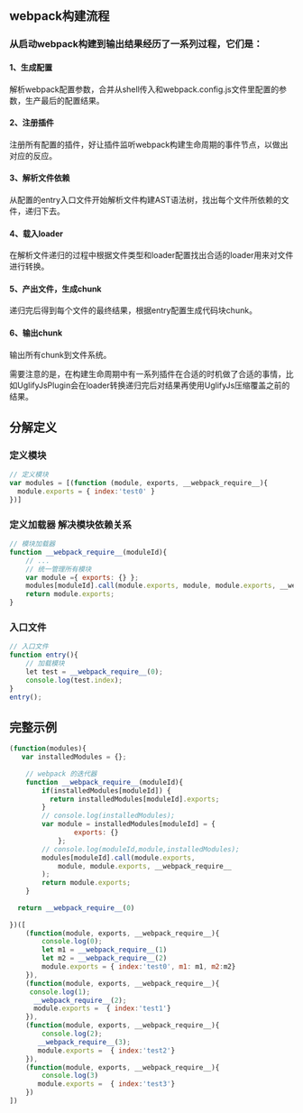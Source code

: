 

## webpack构建流程




### 从启动webpack构建到输出结果经历了一系列过程，它们是：
#### 1、生成配置

解析webpack配置参数，合并从shell传入和webpack.config.js文件里配置的参数，生产最后的配置结果。

#### 2、注册插件
注册所有配置的插件，好让插件监听webpack构建生命周期的事件节点，以做出对应的反应。

#### 3、解析文件依赖
从配置的entry入口文件开始解析文件构建AST语法树，找出每个文件所依赖的文件，递归下去。

#### 4、载入loader
在解析文件递归的过程中根据文件类型和loader配置找出合适的loader用来对文件进行转换。

#### 5、产出文件，生成chunk
递归完后得到每个文件的最终结果，根据entry配置生成代码块chunk。

#### 6、输出chunk
输出所有chunk到文件系统。
	
需要注意的是，在构建生命周期中有一系列插件在合适的时机做了合适的事情，比如UglifyJsPlugin会在loader转换递归完后对结果再使用UglifyJs压缩覆盖之前的结果。



## 分解定义
### 定义模块
```javascript
// 定义模块
var modules = [(function (module, exports, __webpack_require__){
  module.exports = { index:'test0' }
})]
```

### 定义加载器 解决模块依赖关系
```javascript
// 模块加载器
function __webpack_require__(moduleId){
    // ... 
  	// 统一管理所有模块
    var module ={ exports: {} };
  	modules[moduleId].call(module.exports, module, module.exports, __webpack_require__);
  	return module.exports;
}
```

### 入口文件
```javascript
// 入口文件
function entry(){
    // 加载模块
    let test = __webpack_require__(0);
  	console.log(test.index);
}
entry();
```


## 完整示例	
```javascript
(function(modules){
   var installedModules = {};
  
  	// webpack 的迭代器
    function __webpack_require__(moduleId){
 		if(installedModules[moduleId]) {
          return installedModules[moduleId].exports;
        }
      	// console.log(installedModules);
 		var module = installedModules[moduleId] = {
 				exports: {}
			};
      	// console.log(moduleId,module,installedModules);
  	 	modules[moduleId].call(module.exports,
        	module, module.exports, __webpack_require__
        );
     	return module.exports;
    }
  
  return __webpack_require__(0)
  
})([
  	(function(module, exports, __webpack_require__){
      	console.log(0); 
        let m1 = __webpack_require__(1)
        let m2 = __webpack_require__(2)
      	module.exports = { index:'test0', m1: m1, m2:m2}
    }), 
  	(function(module, exports, __webpack_require__){
     console.log(1); 
      __webpack_require__(2);
      module.exports =  { index:'test1'}
    }), 
  	(function(module, exports, __webpack_require__){
        console.log(2);
       __webpack_require__(3);
       module.exports =  { index:'test2'}
    }), 
    (function(module, exports, __webpack_require__){
        console.log(3)
       module.exports =  { index:'test3'}
    })
])
```
